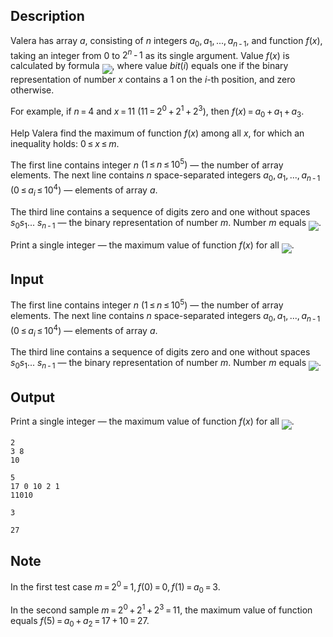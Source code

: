 ## Description

<div><p>Valera has array <span class="tex-span"><i>a</i></span>, consisting of <span class="tex-span"><i>n</i></span> integers <span class="tex-span"><i>a</i><sub class="lower-index">0</sub>, <i>a</i><sub class="lower-index">1</sub>, ..., <i>a</i><sub class="lower-index"><i>n</i> - 1</sub></span>, and function <span class="tex-span"><i>f</i>(<i>x</i>)</span>, taking an integer from <span class="tex-span">0</span> to <span class="tex-span">2<sup class="upper-index"><i>n</i></sup> - 1</span> as its single argument. Value <span class="tex-span"><i>f</i>(<i>x</i>)</span> is calculated by formula <img align="middle" class="tex-formula" src="file://pa71e3Ty.png" style="max-width: 100.0%;max-height: 100.0%;">, where value <span class="tex-span"><i>bit</i>(<i>i</i>)</span> equals one if the binary representation of number <span class="tex-span"><i>x</i></span> contains a <span class="tex-span">1</span> on the <span class="tex-span"><i>i</i></span>-th position, and zero otherwise.</p><p>For example, if <span class="tex-span"><i>n</i> = 4</span> and <span class="tex-span"><i>x</i> = 11</span> <span class="tex-span">(11 = 2<sup class="upper-index">0</sup> + 2<sup class="upper-index">1</sup> + 2<sup class="upper-index">3</sup>)</span>, then <span class="tex-span"><i>f</i>(<i>x</i>) = <i>a</i><sub class="lower-index">0</sub> + <i>a</i><sub class="lower-index">1</sub> + <i>a</i><sub class="lower-index">3</sub></span>.</p><p>Help Valera find the maximum of function <span class="tex-span"><i>f</i>(<i>x</i>)</span> among all <span class="tex-span"><i>x</i></span>, for which an inequality holds: <span class="tex-span">0 ≤ <i>x</i> ≤ <i>m</i></span>.</p></div><div class="input-specification"><p>The first line contains integer <span class="tex-span"><i>n</i></span> <span class="tex-span">(1 ≤ <i>n</i> ≤ 10<sup class="upper-index">5</sup>)</span> — the number of array elements. The next line contains <span class="tex-span"><i>n</i></span> space-separated integers <span class="tex-span"><i>a</i><sub class="lower-index">0</sub>, <i>a</i><sub class="lower-index">1</sub>, ..., <i>a</i><sub class="lower-index"><i>n</i> - 1</sub></span> <span class="tex-span">(0 ≤ <i>a</i><sub class="lower-index"><i>i</i></sub> ≤ 10<sup class="upper-index">4</sup>)</span> — elements of array <span class="tex-span"><i>a</i></span>.</p><p>The third line contains a sequence of digits zero and one without spaces <span class="tex-span"><i>s</i><sub class="lower-index">0</sub><i>s</i><sub class="lower-index">1</sub>... <i>s</i><sub class="lower-index"><i>n</i> - 1</sub></span> — the binary representation of number <span class="tex-span"><i>m</i></span>. Number <span class="tex-span"><i>m</i></span> equals <img align="middle" class="tex-formula" src="file://DrUniCeY.png" style="max-width: 100.0%;max-height: 100.0%;">.</p></div><div class="output-specification"><p>Print a single integer — the maximum value of function <span class="tex-span"><i>f</i>(<i>x</i>)</span> for all <img align="middle" class="tex-formula" src="file://BBEZMN39.png" style="max-width: 100.0%;max-height: 100.0%;">.</p></div>

## Input

<p>The first line contains integer <span class="tex-span"><i>n</i></span> <span class="tex-span">(1 ≤ <i>n</i> ≤ 10<sup class="upper-index">5</sup>)</span> — the number of array elements. The next line contains <span class="tex-span"><i>n</i></span> space-separated integers <span class="tex-span"><i>a</i><sub class="lower-index">0</sub>, <i>a</i><sub class="lower-index">1</sub>, ..., <i>a</i><sub class="lower-index"><i>n</i> - 1</sub></span> <span class="tex-span">(0 ≤ <i>a</i><sub class="lower-index"><i>i</i></sub> ≤ 10<sup class="upper-index">4</sup>)</span> — elements of array <span class="tex-span"><i>a</i></span>.</p><p>The third line contains a sequence of digits zero and one without spaces <span class="tex-span"><i>s</i><sub class="lower-index">0</sub><i>s</i><sub class="lower-index">1</sub>... <i>s</i><sub class="lower-index"><i>n</i> - 1</sub></span> — the binary representation of number <span class="tex-span"><i>m</i></span>. Number <span class="tex-span"><i>m</i></span> equals <img align="middle" class="tex-formula" src="file://DrUniCeY.png" style="max-width: 100.0%;max-height: 100.0%;">.</p>

## Output

<p>Print a single integer — the maximum value of function <span class="tex-span"><i>f</i>(<i>x</i>)</span> for all <img align="middle" class="tex-formula" src="file://BBEZMN39.png" style="max-width: 100.0%;max-height: 100.0%;">.</p>





```input1
2
3 8
10

```




```input2
5
17 0 10 2 1
11010

```




```output1
3

```




```output2
27

```



## Note

<p>In the first test case <span class="tex-span"><i>m</i> = 2<sup class="upper-index">0</sup> = 1, <i>f</i>(0) = 0, <i>f</i>(1) = <i>a</i><sub class="lower-index">0</sub> = 3</span>.</p><p>In the second sample <span class="tex-span"><i>m</i> = 2<sup class="upper-index">0</sup> + 2<sup class="upper-index">1</sup> + 2<sup class="upper-index">3</sup> = 11</span>, the maximum value of function equals <span class="tex-span"><i>f</i>(5) = <i>a</i><sub class="lower-index">0</sub> + <i>a</i><sub class="lower-index">2</sub> = 17 + 10 = 27</span>.</p>
